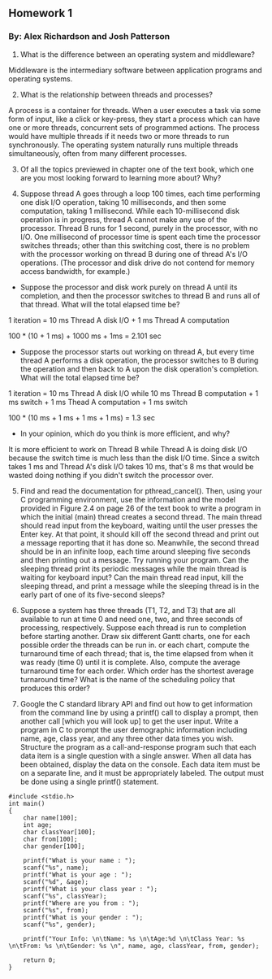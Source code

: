 ## Homework 1
### By: Alex Richardson and Josh Patterson

1. What is the difference between an operating system and middleware?

Middleware is the intermediary software between application programs and operating systems.

2. What is the relationship between threads and processes?

A process is a container for threads. When a user executes a task via some form of input, like a click or key-press, they start a process which can have one or more threads, concurrent sets of programmed actions. The process would have multiple threads if it needs two or more threads to run synchronously. The operating system naturally runs multiple threads simultaneously, often from many different processes.

3. Of all the topics previewed in chapter one of the text book, which one are you most looking forward to learning more about? Why?

4. Suppose thread A goes through a loop 100 times, each time performing one disk I/O operation, taking 10 milliseconds, and then some computation, taking 1 millisecond. While each 10-millisecond disk operation is in progress, thread A cannot make any use of the processor. Thread B runs for 1 second, purely in the processor, with no I/O. One millisecond of processor time is spent each time the processor switches threads; other than this switching cost, there is no problem with the processor working on thread B during one of thread A's I/O operations. (The processor and disk drive do not contend for memory access bandwidth, for example.)

- Suppose the processor and disk work purely on thread A until its completion, and then the processor switches to thread B and runs all of that thread. What will the total elapsed time be?

1 iteration = 10 ms Thread A disk I/O + 1 ms Thread A computation

100 * (10 + 1 ms) + 1000 ms + 1ms = 2.101 sec

- Suppose the processor starts out working on thread A, but every time thread A performs a disk operation, the processor switches to B during the operation and then back to A upon the disk operation's completion. What will the total elapsed time be?

1 iteration = 10 ms Thread A disk I/O while 10 ms Thread B computation + 1 ms switch + 1 ms Thead A computation  + 1 ms switch

100 * (10 ms + 1 ms + 1 ms + 1 ms) = 1.3 sec

- In your opinion, which do you think is more efficient, and why?

It is more efficient to work on Thread B while Thread A is doing disk I/O because the switch time is much less than the disk I/O time. Since a switch takes 1 ms and Thread A's disk I/O takes 10 ms, that's 8 ms that would be wasted doing nothing if you didn't switch the processor over.

5. Find and read the documentation for pthread_cancel(). Then, using your C programming environment, use the information and the model provided in Figure 2.4 on page 26 of the text book to write a program in which the initial (main) thread creates a second thread. The main thread should read input from the keyboard, waiting until the user presses the Enter key. At that point, it should kill off the second thread and print out a message reporting that it has done so. Meanwhile, the second thread should be in an infinite loop, each time around sleeping five seconds and then printing out a message. Try running your program. Can the sleeping thread print its periodic messages while the main thread is waiting for keyboard input? Can the main thread read input, kill the sleeping thread, and print a message while the sleeping thread is in the early part of one of its five-second sleeps?

6. Suppose a system has three threads (T1, T2, and T3) that are all available to run at time 0 and need one, two, and three seconds of processing, respectively. Suppose each thread is run to completion before starting another. Draw six different Gantt charts, one for each possible order the threads can be run in. or each chart, compute the turnaround time of each thread; that is, the time elapsed from when it was ready (time 0) until it is complete. Also, compute the average turnaround time for each order. Which order has the shortest average turnaround time? What is the name of the scheduling policy that produces this order?

7. Google the C standard library API and find out how to get information from the command line by using a printf() call to display a prompt, then another call [which you will look up] to get the user input. Write a program in C to prompt the user demographic information including name, age, class year, and any three other data times you wish. Structure the program as a call-and-response program such that each data item is a single question with a single answer. When all data has been obtained, display the data on the console. Each data item must be on a separate line, and it must be appropriately labeled. The output must be done using a single printf() statement.

```
#include <stdio.h>
int main()
{
    char name[100];
    int age;
    char classYear[100];
    char from[100]; 
    char gender[100]; 

    printf("What is your name : ");
    scanf("%s", name);
    printf("What is your age : ");
    scanf("%d", &age);
    printf("What is your class year : ");
    scanf("%s", classYear);
    printf("Where are you from : ");
    scanf("%s", from);
    printf("What is your gender : ");
    scanf("%s", gender);

    printf("Your Info: \n\tName: %s \n\tAge:%d \n\tClass Year: %s \n\tFrom: %s \n\tGender: %s \n", name, age, classYear, from, gender);

    return 0;
}
```
